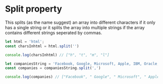 # Split property 

This splits (as the name suggest) an array into different characters if it only has a single string or it splits the array into multiple strings if the array contains different strings seperated by commas.

```js
let html = 'html';
const charsInhtml = html.split('')

console.log(charsInhtml) // ["h", "t", "m", "l"]

let companiesString = 'Facebook, Google, Microsoft, Apple, IBM, Oracle, Amazon';
const companies = companiesString.split(',')

console.log(companies) // ["Facebook", " Google", " Microsoft", " Apple", " IBM", " Oracle", " Amazon"]


```


